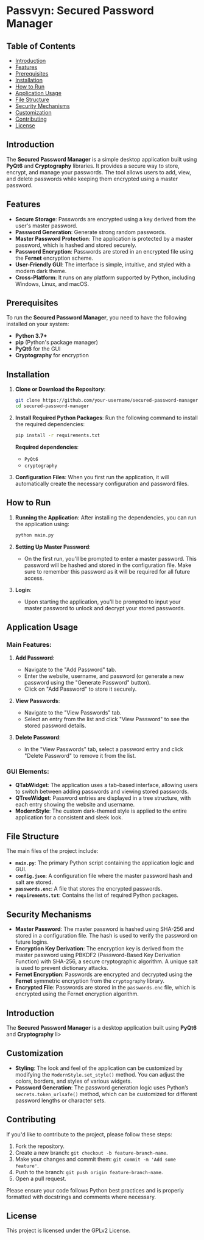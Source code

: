 # Passvyn: Secured Password Manager

## Table of Contents
- [Introduction](#introduction)
- [Features](#features)
- [Prerequisites](#prerequisites)
- [Installation](#installation)
- [How to Run](#how-to-run)
- [Application Usage](#application-usage)
- [File Structure](#file-structure)
- [Security Mechanisms](#security-mechanisms)
- [Customization](#customization)
- [Contributing](#contributing)
- [License](#license)

## Introduction
The **Secured Password Manager** is a simple desktop application built using **PyQt6** and **Cryptography** libraries. It provides a secure way to store, encrypt, and manage your passwords. The tool allows users to add, view, and delete passwords while keeping them encrypted using a master password.

## Features
- **Secure Storage**: Passwords are encrypted using a key derived from the user's master password.
- **Password Generation**: Generate strong random passwords.
- **Master Password Protection**: The application is protected by a master password, which is hashed and stored securely.
- **Password Encryption**: Passwords are stored in an encrypted file using the **Fernet** encryption scheme.
- **User-Friendly GUI**: The interface is simple, intuitive, and styled with a modern dark theme.
- **Cross-Platform**: It runs on any platform supported by Python, including Windows, Linux, and macOS.

## Prerequisites
To run the **Secured Password Manager**, you need to have the following installed on your system:
- **Python 3.7+**
- **pip** (Python's package manager)
- **PyQt6** for the GUI
- **Cryptography** for encryption

## Installation

1. **Clone or Download the Repository**:
   ```bash
   git clone https://github.com/your-username/secured-password-manager.git
   cd secured-password-manager
   ```

2. **Install Required Python Packages**:
   Run the following command to install the required dependencies:
   ```bash
   pip install -r requirements.txt
   ```

   **Required dependencies**:
   - `PyQt6`
   - `cryptography`

3. **Configuration Files**:
   When you first run the application, it will automatically create the necessary configuration and password files.

## How to Run

1. **Running the Application**:
   After installing the dependencies, you can run the application using:
   ```bash
   python main.py
   ```

2. **Setting Up Master Password**:
   - On the first run, you'll be prompted to enter a master password. This password will be hashed and stored in the configuration file. Make sure to remember this password as it will be required for all future access.
   
3. **Login**:
   - Upon starting the application, you'll be prompted to input your master password to unlock and decrypt your stored passwords.

## Application Usage

### Main Features:

1. **Add Password**:
   - Navigate to the "Add Password" tab.
   - Enter the website, username, and password (or generate a new password using the "Generate Password" button).
   - Click on "Add Password" to store it securely.

2. **View Passwords**:
   - Navigate to the "View Passwords" tab.
   - Select an entry from the list and click "View Password" to see the stored password details.

3. **Delete Password**:
   - In the "View Passwords" tab, select a password entry and click "Delete Password" to remove it from the list.

### GUI Elements:

- **QTabWidget**: The application uses a tab-based interface, allowing users to switch between adding passwords and viewing stored passwords.
- **QTreeWidget**: Password entries are displayed in a tree structure, with each entry showing the website and username.
- **ModernStyle**: The custom dark-themed style is applied to the entire application for a consistent and sleek look.

## File Structure

The main files of the project include:

- **`main.py`**: The primary Python script containing the application logic and GUI.
- **`config.json`**: A configuration file where the master password hash and salt are stored.
- **`passwords.enc`**: A file that stores the encrypted passwords.
- **`requirements.txt`**: Contains the list of required Python packages.

## Security Mechanisms

- **Master Password**: The master password is hashed using SHA-256 and stored in a configuration file. The hash is used to verify the password on future logins.
- **Encryption Key Derivation**: The encryption key is derived from the master password using PBKDF2 (Password-Based Key Derivation Function) with SHA-256, a secure cryptographic algorithm. A unique salt is used to prevent dictionary attacks.
- **Fernet Encryption**: Passwords are encrypted and decrypted using the **Fernet** symmetric encryption from the `cryptography` library.
- **Encrypted File**: Passwords are stored in the `passwords.enc` file, which is encrypted using the Fernet encryption algorithm.

## Introduction
The **Secured Password Manager** is a desktop application built using **PyQt6** and **Cryptography** li>
## Customization

- **Styling**: The look and feel of the application can be customized by modifying the `ModernStyle.set_style()` method. You can adjust the colors, borders, and styles of various widgets.
- **Password Generation**: The password generation logic uses Python’s `secrets.token_urlsafe()` method, which can be customized for different password lengths or character sets.

## Contributing

If you'd like to contribute to the project, please follow these steps:

1. Fork the repository.
2. Create a new branch: `git checkout -b feature-branch-name`.
3. Make your changes and commit them: `git commit -m 'Add some feature'`.
4. Push to the branch: `git push origin feature-branch-name`.
5. Open a pull request.

Please ensure your code follows Python best practices and is properly formatted with docstrings and comments where necessary.

## License

This project is licensed under the GPLv2 License.
